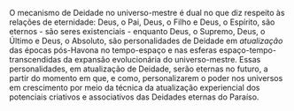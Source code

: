 O mecanismo de Deidade no universo-mestre é dual no que diz respeito às relações de eternidade: Deus, o Pai, Deus, o Filho e Deus, o Espírito, são eternos - são seres existenciais - enquanto Deus, o Supremo, Deus, o Último e Deus, o Absoluto, são personalidades de Deidade em *atualização* das épocas pós-Havona no tempo-espaço e nas esferas espaço-tempo-transcendidas da expansão evolucionária do universo-mestre. Essas personalidades, em atualização de Deidade, serão eternas no futuro, a partir do momento em que, e como, personalizarem o poder nos universos em crescimento por meio da técnica da atualização experiencial dos potenciais criativos e associativos das Deidades eternas do Paraíso.